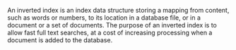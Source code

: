 An inverted index is an index data structure storing a mapping from content, such as words or 
numbers, to its location in a database file, or in a document or a set of documents. The purpose of 
an inverted index is to allow fast full text searches, at a cost of increasing processing when a 
document is added to the database.
